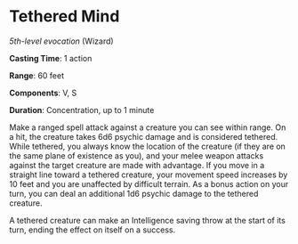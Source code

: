 # Tethered Mind
*5th-level evocation* (Wizard)

**Casting Time**: 1 action

**Range**: 60 feet

**Components**: V, S

**Duration**: Concentration, up to 1 minute

Make a ranged spell attack against a creature you can see within range. On a hit, the creature takes 6d6 psychic damage and is considered tethered. While tethered, you always know the location of the creature (if they are on the same plane of existence as you), and your melee weapon attacks against the target creature are made with advantage. If you move in a straight line toward a tethered creature, your movement speed increases by 10 feet and you are unaffected by difficult terrain. As a bonus action on your turn, you can deal an additional 1d6 psychic damage to the tethered creature.

A tethered creature can make an Intelligence saving throw at the start of its turn, ending the effect on itself on a success.
